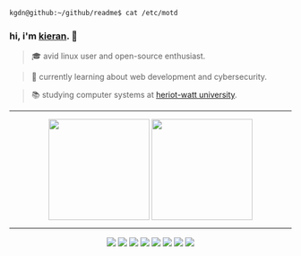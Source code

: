 ```bash
kgdn@github:~/github/readme$ cat /etc/motd
```

### hi, i'm [kieran](https://kgdn.xyz). 👋

> 🎓️ avid linux user and open-source enthusiast.

> 🌱️ currently learning about web development and cybersecurity.

> 📚️ studying computer systems at [heriot-watt university](https://www.hw.ac.uk/).

<hr>

<div align="center">
<a href="https://github.com/kgdn" style="text-decoration: none;">
  <img height=180 align="center" src="https://github-readme-stats.vercel.app/api?username=kgdn&rank_icon=github&show_icons=true&theme=dark" />
</a>
<a href="https://github.com/kgdn" style="text-decoration: none;">
  <img height=180 align="center" src="https://github-readme-stats.vercel.app/api/top-langs/?username=kgdn&layout=compact&hide=html,css&theme=dark" />
</a>
</div>

<hr>

<div align="center">
<a href="https://kernel.org/" style="text-decoration: none;">
  <img align="center" src="https://img.shields.io/badge/Linux-FCC624?style=for-the-badge&logo=linux&logoColor=black" />
</a>
<a href="https://fedoraproject.org/" style="text-decoration: none;">
  <img align="center" src="https://img.shields.io/badge/Fedora-51A2DA?style=for-the-badge&logo=fedora&logoColor=white" />
</a>
<a href="https://debian.org" style="text-decoration: none;">
  <img align="center" src="https://img.shields.io/badge/Debian-A81D33?style=for-the-badge&logo=debian&logoColor=white" />
</a>
<a href="https://gnu.org" style="text-decoration: none;">
  <img align="center" src="https://img.shields.io/badge/Bash-000000?style=for-the-badge&logo=gnu-bash&logoColor=white" />
</a>
<a href="https://python.org" style="text-decoration: none;">
  <img align="center" src="https://img.shields.io/badge/Python-3776AB?style=for-the-badge&logo=python&logoColor=white" />
</a>
<a href="https://www.javascript.com/" style="text-decoration: none;">
  <img align="center" src="https://img.shields.io/badge/JavaScript-323330?style=for-the-badge&logo=javascript&logoColor=F7DF1E" />
</a>
<a href="https://flask.palletsprojects.com/" style="text-decoration: none;">
  <img align="center" src="https://img.shields.io/badge/Flask-44aec1?style=for-the-badge&logo=flask&logoColor=white" />
</a>
<a href="https://reactjs.org/" style="text-decoration: none;">
  <img align="center" src="https://img.shields.io/badge/React-20232A?style=for-the-badge&logo=react&logoColor=61DAFB" />
</a>
</div>